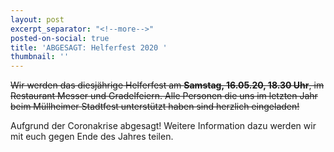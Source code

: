 ```yaml
---
layout: post
excerpt_separator: "<!--more-->"
posted-on-social: true
title: 'ABGESAGT: Helferfest 2020 '
thumbnail: ''
---
```


~~Wir werden das diesjährige Helferfest am **Samstag, 16.05.20, 18.30 Uhr**, im Restaurant Messer und Gradelfeiern.
Alle Personen die uns im letzten Jahr beim Müllheimer Stadtfest unterstützt haben sind herzlich eingeladen!~~

Aufgrund der Coronakrise abgesagt! Weitere Information dazu werden wir mit euch gegen Ende des Jahres teilen.

